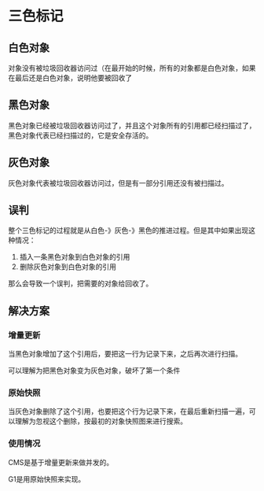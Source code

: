 # 三色标记

## 白色对象
对象没有被垃圾回收器访问过（在最开始的时候，所有的对象都是白色对象，如果在最后还是白色对象，说明他要被回收了
## 黑色对象
黑色对象已经被垃圾回收器访问过了，并且这个对象所有的引用都已经扫描过了，黑色对象代表已经扫描过的，它是安全存活的。
## 灰色对象
灰色对象代表被垃圾回收器访问过，但是有一部分引用还没有被扫描过。

## 误判
整个三色标记的过程就是从白色-》灰色-》黑色的推进过程。但是其中如果出现这种情况：

1. 插入一条黑色对象到白色对象的引用
2. 删除灰色对象到白色对象的引用

那么会导致一个误判，把需要的对象给回收了。

## 解决方案

### 增量更新
当黑色对象增加了这个引用后，要把这一行为记录下来，之后再次进行扫描。

可以理解为把黑色对象变为灰色对象，破坏了第一个条件
### 原始快照
当灰色对象删除了这个引用，也要把这个行为记录下来，在最后重新扫描一遍，可以理解为忽视这个删除，按最初的对象快照图来进行搜索。

### 使用情况
CMS是基于增量更新来做并发的。

G1是用原始快照来实现。